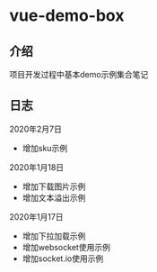 # vue-demo-box

## 介绍
项目开发过程中基本demo示例集合笔记
## 日志

2020年2月7日
 * 增加sku示例
 
 2020年1月18日
 * 增加下载图片示例
 * 增加文本溢出示例
 
 2020年1月17日
 * 增加下拉加载示例
 * 增加websocket使用示例
 * 增加socket.io使用示例

